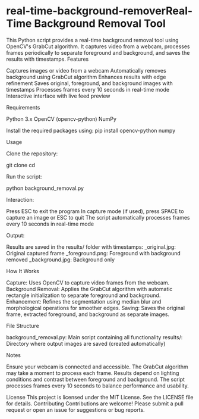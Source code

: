 # real-time-background-removerReal-Time Background Removal Tool
This Python script provides a real-time background removal tool using OpenCV's GrabCut algorithm. It captures video from a webcam, processes frames periodically to separate foreground and background, and saves the results with timestamps.
Features

Captures images or video from a webcam
Automatically removes background using GrabCut algorithm
Enhances results with edge refinement
Saves original, foreground, and background images with timestamps
Processes frames every 10 seconds in real-time mode
Interactive interface with live feed preview

Requirements

Python 3.x
OpenCV (opencv-python)
NumPy

Install the required packages using:
pip install opencv-python numpy

Usage

Clone the repository:

git clone <repository-url>
cd <repository-directory>


Run the script:

python background_removal.py


Interaction:


Press ESC to exit the program
In capture mode (if used), press SPACE to capture an image or ESC to quit
The script automatically processes frames every 10 seconds in real-time mode


Output:


Results are saved in the results/ folder with timestamps:
<timestamp>_original.jpg: Original captured frame
<timestamp>_foreground.png: Foreground with background removed
<timestamp>_background.jpg: Background only



How It Works

Capture: Uses OpenCV to capture video frames from the webcam.
Background Removal: Applies the GrabCut algorithm with automatic rectangle initialization to separate foreground and background.
Enhancement: Refines the segmentation using median blur and morphological operations for smoother edges.
Saving: Saves the original frame, extracted foreground, and background as separate images.

File Structure

background_removal.py: Main script containing all functionality
results/: Directory where output images are saved (created automatically)

Notes

Ensure your webcam is connected and accessible.
The GrabCut algorithm may take a moment to process each frame.
Results depend on lighting conditions and contrast between foreground and background.
The script processes frames every 10 seconds to balance performance and usability.

License
This project is licensed under the MIT License. See the LICENSE file for details.
Contributing
Contributions are welcome! Please submit a pull request or open an issue for suggestions or bug reports.
